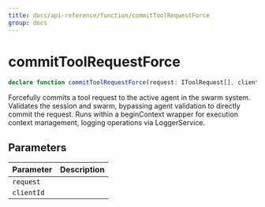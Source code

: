 ```yaml
---
title: docs/api-reference/function/commitToolRequestForce
group: docs
---
```


# commitToolRequestForce

```ts
declare function commitToolRequestForce(request: IToolRequest[], clientId: string): Promise<string[]>;
```

Forcefully commits a tool request to the active agent in the swarm system.
Validates the session and swarm, bypassing agent validation to directly commit the request.
Runs within a beginContext wrapper for execution context management, logging operations via LoggerService.

## Parameters

| Parameter | Description |
|-----------|-------------|
| `request` | |
| `clientId` | |
